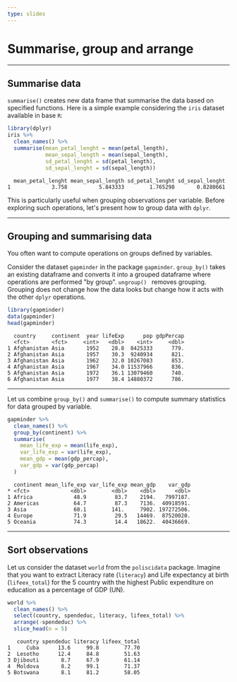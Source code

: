 ```yaml
---
type: slides
---
```


# Summarise, group and arrange

---

## Summarise data

`summarise()` creates new data frame that summarise the data based on specified functions. Here is a simple example considering the `iris` dataset available in base `R`:

```r
library(dplyr)
iris %>% 
  clean_names() %>%
  summarise(mean_petal_lenght = mean(petal_length),
            mean_sepal_length = mean(sepal_length),
            sd_petal_lenght = sd(petal_length),
            sd_sepal_lenght = sd(sepal_length))
```

```out
  mean_petal_lenght mean_sepal_length sd_petal_lenght sd_sepal_lenght
1             3.758          5.843333        1.765298       0.8280661
 ```

This is particularly useful when grouping observations per variable. Before exploring such operations, let's present how to group data with `dplyr`.

---

## Grouping and summarising data

You often want to compute operations on groups defined by variables. 


Consider the dataset `gapminder` in the package `gapminder`. `group_by()` takes an existing dataframe and converts it into a grouped dataframe where operations are performed "by group". `ungroup() ` removes grouping. Grouping does not change how the data looks but change how it acts with the other `dplyr` operations.

```r
library(gapminder)
data(gapminder)
head(gapminder)
```

```out
  country     continent  year lifeExp      pop gdpPercap
  <fct>       <fct>     <int>   <dbl>    <int>     <dbl>
1 Afghanistan Asia       1952    28.8  8425333      779.
2 Afghanistan Asia       1957    30.3  9240934      821.
3 Afghanistan Asia       1962    32.0 10267083      853.
4 Afghanistan Asia       1967    34.0 11537966      836.
5 Afghanistan Asia       1972    36.1 13079460      740.
6 Afghanistan Asia       1977    38.4 14880372      786.
 ```

---

Let us combine `group_by()` and `summarise()` to compute summary statistics for data grouped by variable.

```r
gapminder %>% 
  clean_names() %>%
  group_by(continent) %>% 
  summarise(
    mean_life_exp = mean(life_exp),
    var_life_exp = var(life_exp),
    mean_gdp = mean(gdp_percap),
    var_gdp = var(gdp_percap)
  )

```

```out
  continent mean_life_exp var_life_exp mean_gdp    var_gdp
* <fct>             <dbl>        <dbl>    <dbl>      <dbl>
1 Africa             48.9         83.7    2194.   7997187.
2 Americas           64.7         87.3    7136.  40918591.
3 Asia               60.1        141.     7902. 197272506.
4 Europe             71.9         29.5   14469.  87520020.
5 Oceania            74.3         14.4   18622.  40436669.
 ```

---

## Sort observations

Let us consider the dataset `world` from the `poliscidata` package. Imagine that you want to extract Literacy rate (`literacy`) and Life expectancy at birth (`lifeex_total`) for the 5 country with the highest Public expenditure on education as a percentage of GDP (UN).





```r
world %>% 
  clean_names() %>% 
  select(country, spendeduc, literacy, lifeex_total) %>%
  arrange(-spendeduc) %>% 
  slice_head(n = 5)
```

```out
   country spendeduc literacy lifeex_total
1     Cuba      13.6     99.8        77.70
2  Lesotho      12.4     84.8        51.63
3 Djibouti       8.7     67.9        61.14
4  Moldova       8.2     99.1        71.37
5 Botswana       8.1     81.2        58.05
 ```
 


